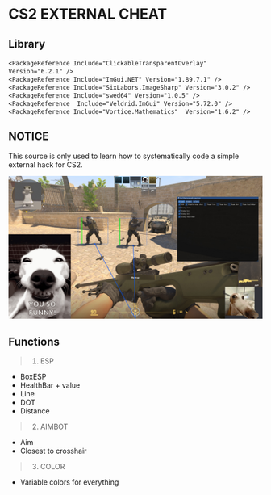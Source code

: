 # CS2 EXTERNAL CHEAT
 
## Library
    <PackageReference Include="ClickableTransparentOverlay" Version="6.2.1" />
    <PackageReference Include="ImGui.NET" Version="1.89.7.1" />
    <PackageReference Include="SixLabors.ImageSharp" Version="3.0.2" />
    <PackageReference Include="swed64" Version="1.0.5" />
    <PackageReference  Include="Veldrid.ImGui" Version="5.72.0" />
    <PackageReference Include="Vortice.Mathematics"  Version="1.6.2" />

## NOTICE
This source is only used to learn how to systematically code a simple external hack for CS2.

<img src="https://github.com/disahere/CS-2-External/blob/main/Picture/hhhhh.jpg" width="1200" /> 
  
## Functions
> 1. ESP 
   - BoxESP 
   - HealthBar + value 
   - Line
   - DOT  
   - Distance 
>
> 2. AIMBOT
   - Aim 
   - Closest to crosshair  
>
> 3. COLOR
   - Variable colors for everything
